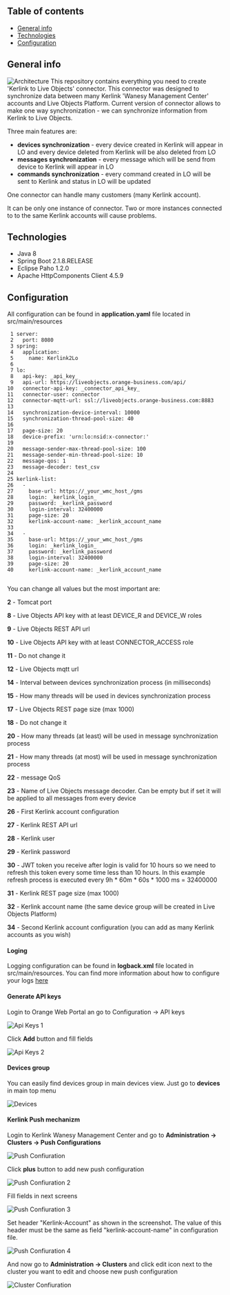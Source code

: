 ## Table of contents
* [General info](#general-info)
* [Technologies](#technologies)
* [Configuration](#configuration)

## General info
![Architecture](/assets/architecture.png)
This repository contains everything you need to create 'Kerlink to Live Objects' connector. This connector was designed to synchronize data between many Kerlink 'Wanesy Management Center' accounts and Live Objects Platform. Current version of connector allows to make one way synchronization - we can synchronize information from Kerlink to Live Objects.

Three main features are:
* **devices synchronization** - every device created in Kerlink will appear in LO and every device deleted from Kerlink will be also deleted from LO
* **messages synchronization** - every message which will be send from device to Kerlink will appear in LO
* **commands synchronization** - every command created in LO will be sent to Kerlink and status in LO will be updated

One connector can handle many customers (many Kerlink account).  

It can be only one instance of connector. Two or more instances connected to to the same Kerlink accounts will cause problems.

## Technologies
* Java 8
* Spring Boot 2.1.8.RELEASE
* Eclipse Paho 1.2.0
* Apache HttpComponents Client 4.5.9

## Configuration
All configuration can be found in **application.yaml** file located in src/main/resources

```
 1 server:
 2   port: 8080
 3 spring:
 4   application:
 5     name: Kerlink2Lo
 6     
 7 lo:
 8   api-key: _api_key_
 9   api-url: https://liveobjects.orange-business.com/api/
10   connector-api-key: _connector_api_key_
11   connector-user: connector
12   connector-mqtt-url: ssl://liveobjects.orange-business.com:8883
13   
14   synchronization-device-interval: 10000
15   synchronization-thread-pool-size: 40
16   
17   page-size: 20
18   device-prefix: 'urn:lo:nsid:x-connector:'
19   
20   message-sender-max-thread-pool-size: 100
21   message-sender-min-thread-pool-size: 10
22   message-qos: 1
23   message-decoder: test_csv
24   
25 kerlink-list:
26   -
27     base-url: https://_your_wmc_host_/gms
28     login: _kerlink_login_
29     password: _kerlink_password
30     login-interval: 32400000
31     page-size: 20
32     kerlink-account-name: _kerlink_account_name
33     
34   -
35     base-url: https://_your_wmc_host_/gms
36     login: _kerlink_login_
37     password: _kerlink_password
38     login-interval: 32400000
39     page-size: 20
40     kerlink-account-name: _kerlink_account_name    


```
You can change all values but the most important are:

**2** - Tomcat port

**8** - Live Objects API key with at least DEVICE\_R and DEVICE\_W roles 

**9** - Live Objects REST API url

**10** - Live Objects API key with at least CONNECTOR_ACCESS role

**11** - Do not change it

**12** - Live Objects mqtt url

**14** - Interval between devices synchronization process (in milliseconds)

**15** - How many threads will be used in devices synchronization process

**17** - Live Objects REST page size (max 1000)

**18** - Do not change it

**20** - How many threads (at least) will be used in message synchronization process

**21** - How many threads (at most) will be used in message synchronization process

**22** - message QoS

**23** - Name of Live Objects message decoder. Can be empty but if set it will be applied to all messages from every device

**26** - First Kerlink account configuration

**27** - Kerlink REST API url

**28** -  Kerlink user

**29** -  Kerlink password

**30** -  JWT token you receive after login is valid for 10 hours so we need to refresh this token every some time less than 10 hours. In this example refresh process is executed every 9h * 60m * 60s * 1000 ms = 32400000

**31** - Kerlink REST page size (max 1000)

**32** - Kerlink account name (the same device group will be created in Live Objects Platform)

**34** - Second Kerlink account configuration (you can add as many Kerlink accounts as you wish)


#### Loging
Logging configuration can be found in **logback.xml** file located in src/main/resources. You can find more information about how to configure your logs [here](http://logback.qos.ch/manual/configuration.html) 

#### Generate API keys
Login to Orange Web Portal an go to Configuration -> API keys 

![Api Keys 1](/assets/api_key_1.png) 

Click **Add** button and fill fields

![Api Keys 2](/assets/api_key_2.png)


#### Devices group
You can easily find devices group in main devices view. Just go to **devices** in main top menu

![Devices](/assets/devices.png)

#### Kerlink Push mechanizm
Login to Kerlink Wanesy Management Center and go to **Administration -> Clusters -> Push Configurations**

![Push Confiuration](/assets/push_configuration.png)

Click **plus** button to add new push configuration

![Push Confiuration 2](/assets/push_configuration_2.png)

Fill fields in next screens

![Push Confiuration 3](/assets/push_configuration_3.png)

Set header "Kerlink-Account" as shown in the screenshot. The value of this header must be the same as field "kerlink-account-name" in configuration file. 

![Push Confiuration 4](/assets/push_configuration4.png)

And now go to **Administration -> Clusters** and click edit icon next to the cluster you want to edit and choose new push configuration 

![Cluster Confiuration](/assets/cluster_configuration.png)